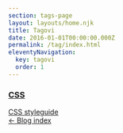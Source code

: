 ```yaml
---
section: tags-page
layout: layouts/home.njk
title: Tagovi
date: 2016-01-01T00:00:00.000Z
permalink: /tag/index.html
eleventyNavigation:
  key: tagovi
  order: 1
---
```

  <!-- <section class="tag-section">
    <h3 class="main-tag"><a href="tag.html">Koncept</a></h3>
    <span class="tag"><a href="#">Rjesavanje problema</a></span>
    <span class="tag"><a href="#">Pretrazivanje / Google</a></span>
    <span class="tag"><a href="#">Programersko razmisljanje</a></span>
    <span class="tag"><a href="#">Browser support</a></span>
    <span class="tag"><a href="#">Biblioteka / framework</a></span>
  </section> -->
  
  <!-- <section class="tag-section">
    <h3 class="main-tag"><a href="#">Flow</a></h3>
    <span class="tag"><a href="#">Git</a></span>
    <span class="tag"><a href="#">NPM</a></span>
    <span class="tag"><a href="#">Gulp</a></span>
    <span class="tag"><a href="#">VisualStudio Code / shortcuts</a></span>
    <span class="tag"><a href="#">Internet</a></span>
    <span class="tag"><a href="#">Cookies</a></span>
    <span class="tag"><a href="#">Komentari</a></span>
  </section> -->
  
  <!-- <section class="tag-section">
    <h3 class="main-tag"><a href="#">HTML</a></h3>
    <span class="tag"><a href="#">Markdown</a></span>
    <span class="tag"><a href="#">HTML styleguide</a></span>
    <span class="tag"><a href="#">Semantic HTML</a></span>
    <span class="tag"><a href="#">Accessability</a></span>
    <span class="tag"><a href="#">EMMET</a></span>
    <span class="tag"><a href="#">Boilerplate</a></span>
    <span class="tag"><a href="#">HTML SVG</a></span>
    <span class="tag"><a href="#">HTML Canvas</a></span>
    <span class="tag"><a href="#">HTML Geolocation</a></span>
    <span class="tag"><a href="#">HTML Video / Audio</a></span>
    <span class="tag"><a href="#">HTML Drag/Drop</a></span>
    <span class="tag"><a href="#">HTML Web Storage</a></span>
    <span class="tag"><a href="#">HTML Web Workers</a></span>
    <span class="tag"><a href="#">HTML SSE</a></span>
    <span class="tag"><a href="#">HTML RSS??</a></span>
    <span class="tag"><a href="#">HTML vs XHTML</a></span>
    <span class="tag"><a href="#">HTTP Metode</a></span>
  </section>  -->
  
  <section class="tag-section">
    <h3 class="main-tag"><a href="{{ '/tags/css/' | url }}">CSS</a></h3>
    <span class="tag"><a href="#">CSS styleguide</a></span>
    <!-- <span class="tag"><a href="#">Box model</a></span>
    <span class="tag"><a href="#">Animation</a></span>
    <span class="tag"><a href="#">Reset / Normalize</a></span>
    <span class="tag"><a href="#">Preprocessor SASS</a></span>
    <span class="tag"><a href="#">CSS units</a></span>
    <span class="tag"><a href="#">Responsivness</a></span> -->
  </section>
  
  <!-- <section class="tag-section">
    <h3 class="main-tag"><a href="#">Java Script</a></h3>
    <span class="tag"><a href="#">Objekat</a></span>
    <span class="tag"><a href="#">Array</a></span>
  </section>
  
  <section class="tag-section">
    <h3 class="main-tag"><a href="#">Dizajn</a></h3>
    <span class="tag"><a href="#">SVG</a></span>
    <span class="tag"><a href="#">Figma</a></span>
  </section>
  
  <section class="tag-section">
    <h3 class="main-tag"><a href="#">Sigurnost</a></h3>
  </section>

  <section class="tag-section">
    <h3 class="main-tag"><a href="#">SEO</a></h3>
  </section>

  <section class="tag-section">
    <h3 class="main-tag"><a href="#">Blog</a></h3>
  </section>

  <section class="tag-section">
    <h3 class="main-tag"><a href="#">Blockchain</a></h3>
  </section> -->

  
  <nav>
    <a href="{{ '/' | url }}">← Blog index</a>
  </nav>
